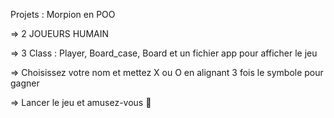 Projets : Morpion en POO

=> 2 JOUEURS HUMAIN 

=> 3 Class : Player, Board_case, Board et un fichier app pour afficher le jeu

=> Choisissez votre nom et mettez X ou O en alignant 3 fois le symbole pour gagner

=> Lancer le jeu et amusez-vous 🤪
